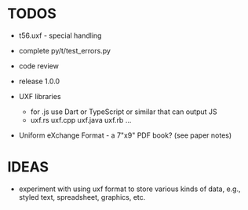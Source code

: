 # TODOS

- t56.uxf - special handling

- complete py/t/test\_errors.py

- code review

- release 1.0.0

- UXF libraries
    - for .js use Dart or TypeScript or similar that can output JS
    - uxf.rs uxf.cpp uxf.java uxf.rb ...

- Uniform eXchange Format - a 7"x9" PDF book? (see paper notes)

# IDEAS

- experiment with using uxf format to store various kinds of data,
  e.g., styled text, spreadsheet, graphics, etc.

